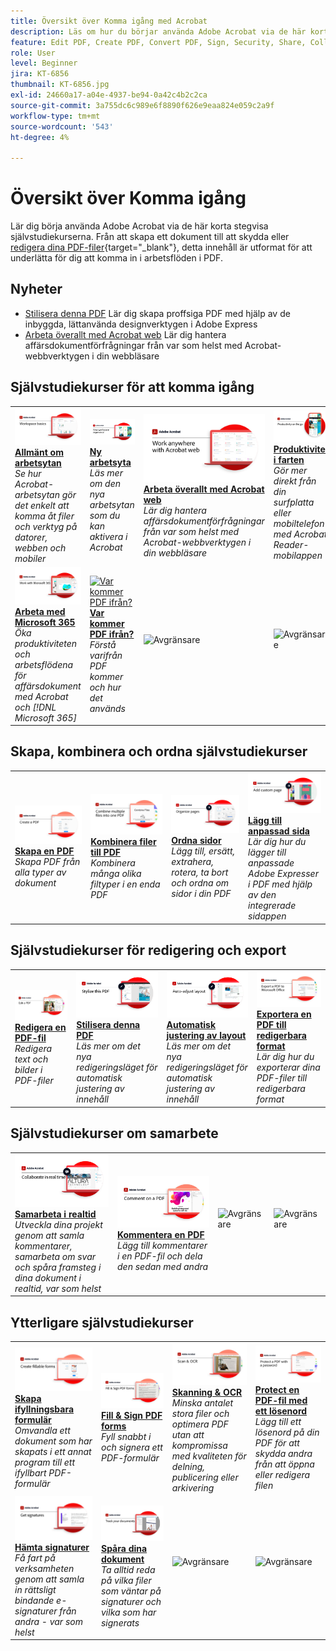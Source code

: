 ```yaml
---
title: Översikt över Komma igång med Acrobat
description: Läs om hur du börjar använda Adobe Acrobat via de här korta (1-2 min) stegvisa självstudiekurserna
feature: Edit PDF, Create PDF, Convert PDF, Sign, Security, Share, Collaboration, Workspace
role: User
level: Beginner
jira: KT-6856
thumbnail: KT-6856.jpg
exl-id: 24660a17-a04e-4937-be94-0a42c4b2c2ca
source-git-commit: 3a755dc6c989e6f8890f626e9eaa824e059c2a9f
workflow-type: tm+mt
source-wordcount: '543'
ht-degree: 4%

---
```


# Översikt över Komma igång

Lär dig börja använda Adobe Acrobat via de här korta stegvisa självstudiekurserna. Från att skapa ett dokument till att skydda eller [redigera dina PDF-filer](https://www.adobe.com/se/acrobat/online/pdf-editor.html){target="_blank"}, detta innehåll är utformat för att underlätta för dig att komma in i arbetsflöden i PDF.

## Nyheter

* [Stilisera denna PDF](stylize-this-PDF.md)
Lär dig skapa proffsiga PDF med hjälp av de inbyggda, lättanvända designverktygen i Adobe Express
* [Arbeta överallt med Acrobat web](acrobatweb.md)
Lär dig hantera affärsdokumentförfrågningar från var som helst med Acrobat-webbverktygen i din webbläsare

## Självstudiekurser för att komma igång

<table style="table-layout:fixed">
<tr>
  <td>
    <a href="get-to-know-the-acrobat-dc-interface.md">
      <img alt="Allmänt om arbetsytan" src="../assets/Workspace_1280.png" />
    </a>
    <div>
    <a href="get-to-know-the-acrobat-dc-interface.md"><strong>Allmänt om arbetsytan</strong></a>
    </div>
    <em>Se hur Acrobat-arbetsytan gör det enkelt att komma åt filer och verktyg på datorer, webben och mobiler</em>
    <br>
  </td>
  <td>
    <a href="new-workspace.md">
      <img alt="Ny arbetsyta" src="../assets/NewWorkspace.png" />
    </a>
    <div>
    <a href="new-workspace.md"><strong>Ny arbetsyta</strong></a>
    </div>
    <em>Läs mer om den nya arbetsytan som du kan aktivera i Acrobat</em>
    <br>
  </td>
  <td>
    <a href="acrobatweb.md">
      <img alt="Arbeta överallt med Acrobat web" src="../assets/Acrobatweb_1280.png" />
    </a>
    <div>
    <a href="acrobatweb.md"><strong>Arbeta överallt med Acrobat web</strong></a>
    </div>
    <em>Lär dig hantera affärsdokumentförfrågningar från var som helst med Acrobat-webbverktygen i din webbläsare</em>
    <br>
  </td>
  <td>
    <a href="productivity.md">
      <img alt="Produktivitet i farten" src="../assets/Productivity_1280.png" />
    </a>
    <div>
     <a href="productivity.md"><strong>Produktivitet i farten</strong></a>
    </div>
    <em>Gör mer direkt från din surfplatta eller mobiltelefon med Acrobat Reader-mobilappen</em>
    <br>
  </td>
</tr>
<tr>
    <td>
      <a href="../integrate/integrate-overview.md#microsoft">
        <img alt="Arbeta med Microsoft 365" src="../assets/WorkMicrosoft365_1280.png" />
      </a>
      <div>
      <a href="../integrate/integrate-overview.md#microsoft"><strong>Arbeta med Microsoft 365</strong></a>
      </div>
      <em>Öka produktiviteten och arbetsflödena för affärsdokument med Acrobat och [!DNL Microsoft 365]</em>
      <br>
    </td>
    <td>
      <a href="where-do-pdfs-come-from.md">
        <img alt="Var kommer PDF ifrån?" src="../assets/WherePDFs.jpg" />
      </a>
      <div>
      <a href="where-do-pdfs-come-from.md"><strong>Var kommer PDF ifrån?</strong></a>
      </div>
      <em>Förstå varifrån PDF kommer och hur det används</em>
      <br>
    </td>
    <td>
    <img alt="Avgränsare" src="../assets/Grayspacer.png" />
      <div>
      <br>
    </td>
    <td>
    <img alt="Avgränsare" src="../assets/Grayspacer.png" />
      <div>
      <br>
    </td>
  </tr>
  </table>

## Skapa, kombinera och ordna självstudiekurser

<table style="table-layout:fixed">
  <tr>
    <td>
      <a href="create-pdf.md">
        <img alt="Skapa PDF-filer" src="../assets/Create.jpg" />
      </a>
      <div>
      <a href="create-pdf.md"><strong>Skapa en PDF</strong></a>
      </div>
      <em>Skapa PDF från alla typer av dokument</em>
      <br>
    </td>
    <td>
      <a href="combine-to-pdf.md">
        <img alt="Combine Files till PDF" src="../assets/Combine.jpg" />
      </a>
      <div>
      <a href="combine-to-pdf.md"><strong>Kombinera filer till PDF</strong></a>
      </div>
      <em>Kombinera många olika filtyper i en enda PDF</em>
      <br>
    </td>
    <td>
      <a href="organize.md">
        <img alt="Ordna sidor" src="../assets/Organize.png" />
      </a>
      <div>
      <a href="organize.md"><strong>Ordna sidor</strong></a>
      </div>
      <em>Lägg till, ersätt, extrahera, rotera, ta bort och ordna om sidor i din PDF</em>
      <br>
    </td>
    <td>
      <a href="add-custom-page.md">
        <img alt="Lägg till anpassad sida" src="../assets/Custompage.png" />
      </a>
      <div>
      <a href="add-custom-page.md"><strong>Lägg till anpassad sida</strong></a>
      </div>
      <em>Lär dig hur du lägger till anpassade Adobe Expresser i PDF med hjälp av den integrerade sidappen</em>
      <br>
    </td>
  </tr>
  </table>

## Självstudiekurser för redigering och export

<table style="table-layout:fixed">
  <tr>
    <td>
      <a href="edit-pdf.md">
        <img alt="Redigera en PDF-fil" src="../assets/Edit.jpg" />
      </a>
      <div>
      <a href="edit-pdf.md"><strong>Redigera en PDF-fil</strong></a>
      </div>
      <em>Redigera text och bilder i PDF-filer</em>
      <br>
    </td>
    <td>
      <a href="stylize-this-PDF.md">
        <img alt="Stilisera denna PDF" src="../assets/Stylize.png" />
      </a>
      <div>
      <a href="stylize-this-PDF.md"><strong>Stilisera denna PDF</strong></a>
      </div>
      <em>Läs mer om det nya redigeringsläget för automatisk justering av innehåll</em>
      <br>
    </td>
   <td>
      <a href="auto-adjust-layout.md">
        <img alt="Automatisk justering av layout" src="../assets/Autoadjust.png" />
      </a>
      <div>
      <a href="auto-adjust-layout.md"><strong>Automatisk justering av layout</strong></a>
      </div>
      <em>Läs mer om det nya redigeringsläget för automatisk justering av innehåll</em>
      <br>
    </td>
    <td>
      <a href="export-pdf.md">
        <img alt="Exportera en PDF till redigerbara format" src="../assets/Export.jpg" />
      </a>
      <div>
      <a href="export-pdf.md"><strong>Exportera en PDF till redigerbara format</strong></a>
      </div>
      <em>Lär dig hur du exporterar dina PDF-filer till redigerbara format</em>
      <br>
    </td>
  </tr>
  </table>

## Självstudiekurser om samarbete

<table style="table-layout:fixed">
  <tr>
    <td>
      <a href="collaborate.md">
        <img alt="Samarbeta i realtid" src="../assets/Collaborate_1280.png" />
      </a>
      <div>
      <a href="collaborate.md"><strong>Samarbeta i realtid</strong></a>
      </div>
      <em>Utveckla dina projekt genom att samla kommentarer, samarbeta om svar och spåra framsteg i dina dokument i realtid, var som helst</em>
      <br>
    </td>
    <td>
      <a href="comment-on-pdf-files.md">
        <img alt="Kommentera en PDF" src="../assets/Comment.jpg" />
      </a>
      <div>
      <a href="comment-on-pdf-files.md"><strong>Kommentera en PDF</strong></a>
      </div>
      <em>Lägg till kommentarer i en PDF-fil och dela den sedan med andra</em>
      <br>
    </td>
    <td>
    <img alt="Avgränsare" src="../assets/Whitespacer.png" />
      <div>
      <br>
    </td>
    <td>
    <img alt="Avgränsare" src="../assets/Whitespacer.png" />
      <div>
      <br>
    </td>
</tr>
</table>

## Ytterligare självstudiekurser

<table style="table-layout:fixed">
<tr>
  <td>
    <a href="create-fillable-forms.md">
      <img alt="Skapa ifyllningsbara formulär" src="../assets/Form_1280.png" />
    </a>
    <div>
    <a href="create-fillable-forms.md"><strong>Skapa ifyllningsbara formulär</strong></a>
    </div>
    <em>Omvandla ett dokument som har skapats i ett annat program till ett ifyllbart PDF-formulär</em>
    <br>
  </td>
  <td>
    <a href="fill-and-sign.md">
      <img alt="Fyll i och signera ett PDF-formulär" src="../assets/FillSign_1280.png" />
    </a>
    <div>
    <a href="fill-and-sign.md"><strong>Fill &amp; Sign PDF forms</strong></a>
    </div>
    <em>Fyll snabbt i och signera ett PDF-formulär</em>
    <br>
  </td>
  <td>
    <a href="scan-and-ocr.md">
      <img alt="Skanning &amp; OCR" src="../assets/Scan.jpg" />
    </a>
    <div>
    <a href="scan-and-ocr.md"><strong>Skanning &amp; OCR</strong></a>
    </div>
    <em>Minska antalet stora filer och optimera PDF utan att kompromissa med kvaliteten för delning, publicering eller arkivering</em>
    <br>
  </td>
  <td>
    <a href="password-protect.md">
      <img alt="Protect en PDF-fil med ett lösenord" src="../assets/Protect.jpg" />
    </a>
    <div>
    <a href="password-protect.md"><strong>Protect en PDF-fil med ett lösenord</strong></a>
    </div>
    <em>Lägg till ett lösenord på din PDF för att skydda andra från att öppna eller redigera filen</em>
    <br>
  </td>
</tr>
<tr>
  <td>
    <a href="signatures.md">
      <img alt="Hämta signaturer" src="../assets/Signatures_1280.png" />
    </a>
    <div>
    <a href="signatures.md"><strong>Hämta signaturer</strong></a>
    </div>
    <em>Få fart på verksamheten genom att samla in rättsligt bindande e-signaturer från andra - var som helst</em>
    <br>
  </td>
  <td>
    <a href="track.md">
      <img alt="Spåra dina dokument" src="../assets/Track_1280.png" />
    </a>
    <div>
    <a href="track.md"><strong>Spåra dina dokument</strong></a>
    </div>
    <em>Ta alltid reda på vilka filer som väntar på signaturer och vilka som har signerats</em>
    <br>
  </td>
  <td>
   <img alt="Avgränsare" src="../assets/Grayspacer.png" />
    <div>
    <br>
  </td>
  <td>
   <img alt="Avgränsare" src="../assets/Grayspacer.png" />
    <div>
    <br>
  </td>
</tr>
</table>

